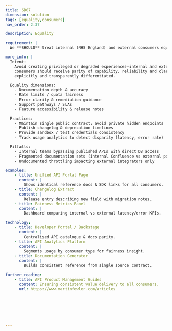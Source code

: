 ```yaml
---
title: SD07
dimension: solution
tags: [equality,consumers]
nav_order: 2.37

description: Equality

requirement: |
  We **SHOULD** treat internal (NHS England) and external consumers equally.

more_info: |
  Intent:
    Avoid creating privileged or degraded experiences—internal and external
    consumers should receive parity of capability, reliability and clarity unless
    explicitly and transparently differentiated.

  Equality dimensions:
    - Documentation depth & accuracy
    - Rate limits / quota fairness
    - Error clarity & remediation guidance
    - Support pathways / SLAs
    - Feature accessibility & release notes

  Practices:
    - Maintain single public contract; avoid private hidden endpoints
    - Publish changelog & deprecation timelines
    - Provide sandbox / test credentials consistency
    - Track usage analytics to detect disparity (latency, error rate)

  Pitfalls:
    - Internal teams bypassing published APIs with direct DB access
    - Fragmented documentation sets (internal Confluence vs external portal)
    - Undocumented throttling impacting external integrators only

examples: 
    - title: Unified API Portal Page
      content: |
        Shows identical reference docs & SDK links for all consumers.
    - title: Changelog Extract
      content: |
        Release entry describing new field with migration notes.
    - title: Fairness Metrics Panel
      content: |
        Dashboard comparing internal vs external latency/error KPIs.

technology:
    - title: Developer Portal / Backstage
      content: |
        Centralised API catalogue & docs parity.
    - title: API Analytics Platform
      content: |
        Segments usage by consumer type for fairness insight.
    - title: Documentation Generator
      content: |
        Builds consistent reference from single source contract.

further_reading:
    - title: API Product Management Guides
      content: Ensuring consistent value delivery to all consumers.
      url: https://www.martinfowler.com/articles







---
```

